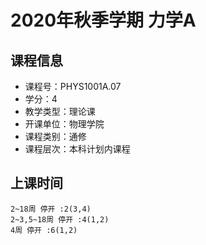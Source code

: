 # 2020年秋季学期 力学A 






## 课程信息

- 课程号：PHYS1001A.07
- 学分：4
- 教学类型：理论课
- 开课单位：物理学院
- 课程类别：通修
- 课程层次：本科计划内课程

## 上课时间

```
2~18周 停开 :2(3,4)
2~3,5~18周 停开 :4(1,2)
4周 停开 :6(1,2)
```

